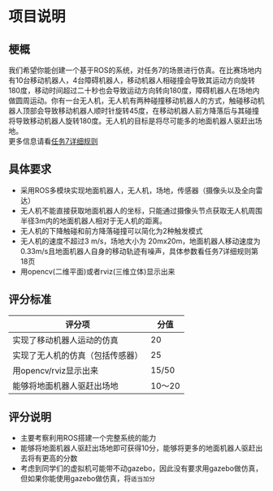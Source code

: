 # 项目说明

## 梗概
我们希望你能创建一个基于ROS的系统，对任务7的场景进行仿真。在比赛场地内有10台移动机器人，4台障碍机器人，移动机器人相碰撞会导致其运动方向旋转180度，移动时间超过二十秒也会导致运动方向转向180度，障碍机器人在场地内做圆周运动。你有一台无人机，无人机有两种碰撞移动机器人的方式，触碰移动机器人顶部会导致移动机器人顺时针旋转45度，在移动机器人前方降落后与其碰撞将导致移动机器人旋转180度。无人机的目标是将尽可能多的地面机器人驱赶出场地。  
更多信息请看[任务7详细规则](https://wenku.baidu.com/view/4333d4e780eb6294dd886c50.html)

## 具体要求
- 采用ROS多模块实现地面机器人，无人机，场地，传感器（摄像头以及全向雷达）
- 无人机不能直接获取地面机器人的坐标，只能通过摄像头节点获取无人机周围半径3m内的地面机器人相对于无人机的距离。
- 无人机的下降触碰和前方降落碰撞可以简化为2种触发模式
- 无人机的速度不超过3 m/s，场地大小为 20mx20m，地面机器人移动速度为0.33m/s且地面机器人自身的移动轨迹有噪声，具体参数看任务7详细规则第18页
- 用opencv(二维平面)或者rviz(三维立体)显示出来

## 评分标准
| 评分项                        | 分值 |
| ----------------------------- | ---- |
|实现了移动机器人运动的仿真 | 20 |
|实现了无人机的仿真（包括传感器）|25|
|用opencv/rviz显示出来|15/50|
|能够将地面机器人驱赶出场地|10～20|

## 评分说明
- 主要考察利用ROS搭建一个完整系统的能力
- 能够将地面机器人驱赶出场地即可获得10分，能够将更多的地面机器人驱赶出去将有更高的分数
- 考虑到同学们的虚拟机可能带不动gazebo，因此没有要求用gazebo做仿真，但如果你能使用gazebo做仿真，将`适当加分`